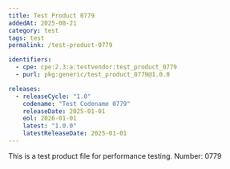 ```yaml
---
title: Test Product 0779
addedAt: 2025-08-21
category: test
tags: test
permalink: /test-product-0779

identifiers:
  - cpe: cpe:2.3:a:testvendor:test_product_0779
  - purl: pkg:generic/test_product_0779@1.0.0

releases:
  - releaseCycle: "1.0"
    codename: "Test Codename 0779"
    releaseDate: 2025-01-01
    eol: 2026-01-01
    latest: "1.0.0"
    latestReleaseDate: 2025-01-01
---
```


This is a test product file for performance testing. Number: 0779
